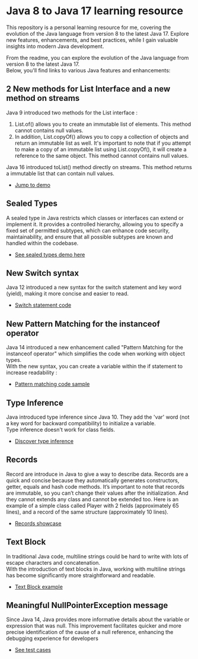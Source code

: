 # Java 8 to Java 17 learning resource

This repository is a personal learning resource for me, covering the evolution of the Java language from version 8 to the latest Java 17. Explore new features, enhancements, and best practices, while I gain valuable insights into modern Java development.

From the readme, you can explore the evolution of the Java language from version 8 to the latest Java 17.  
Below, you'll find links to various Java features and enhancements:

## 2 New methods for List Interface and a new method on streams
Java 9 introduced two methods for the List interface : 
1) List.of() allows you to create an immutable list of elements. This method cannot contains null values.
2) In addition, List.copyOf() allows you to copy a collection of objects and return an immutable list as well. It's important to note that if you attempt to make a copy of an immutable list using List.copyOf(), it will create a reference to the same object. This method cannot contains null values.

Java 16 introduced toList() method directly on streams. This method returns a immutable list that can contain  null values.
- [Jump to demo](https://github.com/Mehdi-17/java8_to_17_newFeatures/blob/main/src/main/java/com/activit/sfeir/ListFeatures/ListFeaturesTest.java)

## Sealed Types
A sealed type in Java restricts which classes or interfaces can extend or implement it. It provides a controlled hierarchy, allowing you to specify a fixed set of permitted subtypes, which can enhance code security, maintainability, and ensure that all possible subtypes are known and handled within the codebase.
- [See sealed types demo here](https://github.com/Mehdi-17/java8_to_17_newFeatures/blob/main/src/main/java/com/activit/sfeir/SealedTypes/SealedTypesTest.java)

## New Switch syntax
 Java 12 introduced a new syntax for the switch statement and key word (yield), making it more concise and easier to read.
 - [Switch statement code](https://github.com/Mehdi-17/java8_to_17_newFeatures/blob/main/src/main/java/com/activit/sfeir/SwitchSyntax/SwitchSyntaxExampleTest.java)

## New Pattern Matching for the instanceof operator
Java 14 introduced a new enhancement called "Pattern Matching for the instanceof operator" which simplifies the code when working with object types.  
With the new syntax, you can create a variable within the if statement to increase readability :
- [Pattern matching code sample](https://github.com/Mehdi-17/java8_to_17_newFeatures/blob/main/src/main/java/com/activit/sfeir/Instanceof/InstanceOfUseTest.java)

## Type Inference
Java introduced type inference since Java 10. They add the 'var' word (not a key word for backward compatibility) to initialize a variable.  
Type inference doesn't work for class fields.
- [Discover type inference](https://github.com/Mehdi-17/java8_to_17_newFeatures/blob/main/src/main/java/com/activit/sfeir/TypeInference/TypeInferenceTest.java)

## Records
Record are introduce in Java to give a way to describe data. Records are a quick and concise because they automatically generates constructors, getter, equals and hash code methods.
It’s important to note that records are immutable, so you can’t change their values after the initialization. And they cannot extends any class and cannot be extended too.
Here is an example of a simple class called Player with 2 fields (approximately 65 lines), and a record of the same structure (approximately 10 lines).
- [Records showcase](https://github.com/Mehdi-17/java8_to_17_newFeatures/blob/main/src/main/java/com/activit/sfeir/Records/RecordsExampleTest.java)

## Text Block
In traditional Java code, multiline strings could be hard to write with lots of escape characters and concatenation.  
With the introduction of text blocks in Java, working with multiline strings has become significantly more straightforward and readable.
- [Text Block example](https://github.com/Mehdi-17/java8_to_17_newFeatures/blob/main/src/main/java/com/activit/sfeir/TextBlock/TextBlockTest.java)

## Meaningful NullPointerException message
Since Java 14, Java provides more informative details about the variable or expression that was null. This improvement facilitates quicker and more precise identification of the cause of a null reference, enhancing the debugging experience for developers
- [See test cases](https://github.com/Mehdi-17/java8_to_17_newFeatures/blob/main/src/main/java/com/activit/sfeir/MeaningFulNPE/MeaningFulNpeTest.java)
